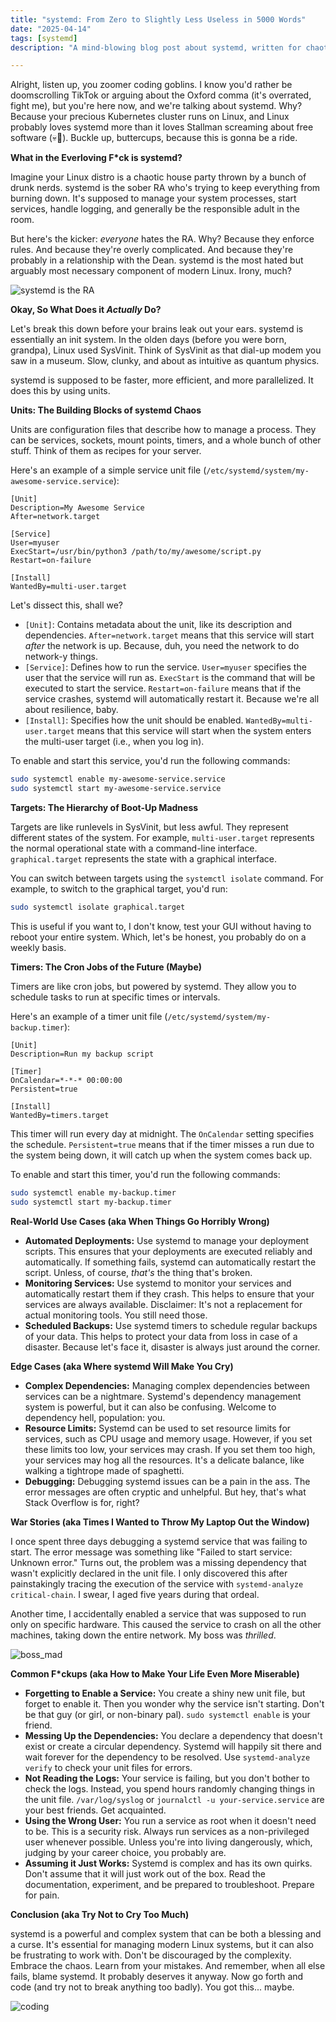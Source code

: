 ```yaml
---
title: "systemd: From Zero to Slightly Less Useless in 5000 Words"
date: "2025-04-14"
tags: [systemd]
description: "A mind-blowing blog post about systemd, written for chaotic Gen Z engineers."

---
```


Alright, listen up, you zoomer coding goblins. I know you'd rather be doomscrolling TikTok or arguing about the Oxford comma (it's overrated, fight me), but you're here now, and we're talking about systemd. Why? Because your precious Kubernetes cluster runs on Linux, and Linux probably loves systemd more than it loves Stallman screaming about free software (💀🙏). Buckle up, buttercups, because this is gonna be a ride.

**What in the Everloving F*ck is systemd?**

Imagine your Linux distro is a chaotic house party thrown by a bunch of drunk nerds. systemd is the sober RA who's trying to keep everything from burning down. It's supposed to manage your system processes, start services, handle logging, and generally be the responsible adult in the room.

But here's the kicker: *everyone* hates the RA. Why? Because they enforce rules. And because they're overly complicated. And because they're probably in a relationship with the Dean. systemd is the most hated but arguably most necessary component of modern Linux. Irony, much?

![systemd is the RA](https://i.kym-cdn.com/photos/images/original/001/847/220/307.jpg)

**Okay, So What Does it *Actually* Do?**

Let's break this down before your brains leak out your ears. systemd is essentially an init system. In the olden days (before you were born, grandpa), Linux used SysVinit. Think of SysVinit as that dial-up modem you saw in a museum. Slow, clunky, and about as intuitive as quantum physics.

systemd is supposed to be faster, more efficient, and more parallelized. It does this by using units.

**Units: The Building Blocks of systemd Chaos**

Units are configuration files that describe how to manage a process. They can be services, sockets, mount points, timers, and a whole bunch of other stuff. Think of them as recipes for your server.

Here's an example of a simple service unit file (`/etc/systemd/system/my-awesome-service.service`):

```
[Unit]
Description=My Awesome Service
After=network.target

[Service]
User=myuser
ExecStart=/usr/bin/python3 /path/to/my/awesome/script.py
Restart=on-failure

[Install]
WantedBy=multi-user.target
```

Let's dissect this, shall we?

*   `[Unit]`: Contains metadata about the unit, like its description and dependencies. `After=network.target` means that this service will start *after* the network is up. Because, duh, you need the network to do network-y things.
*   `[Service]`: Defines how to run the service. `User=myuser` specifies the user that the service will run as. `ExecStart` is the command that will be executed to start the service. `Restart=on-failure` means that if the service crashes, systemd will automatically restart it. Because we're all about resilience, baby.
*   `[Install]`: Specifies how the unit should be enabled. `WantedBy=multi-user.target` means that this service will start when the system enters the multi-user target (i.e., when you log in).

To enable and start this service, you'd run the following commands:

```bash
sudo systemctl enable my-awesome-service.service
sudo systemctl start my-awesome-service.service
```

**Targets: The Hierarchy of Boot-Up Madness**

Targets are like runlevels in SysVinit, but less awful. They represent different states of the system. For example, `multi-user.target` represents the normal operational state with a command-line interface. `graphical.target` represents the state with a graphical interface.

You can switch between targets using the `systemctl isolate` command. For example, to switch to the graphical target, you'd run:

```bash
sudo systemctl isolate graphical.target
```

This is useful if you want to, I don't know, test your GUI without having to reboot your entire system. Which, let's be honest, you probably do on a weekly basis.

**Timers: The Cron Jobs of the Future (Maybe)**

Timers are like cron jobs, but powered by systemd. They allow you to schedule tasks to run at specific times or intervals.

Here's an example of a timer unit file (`/etc/systemd/system/my-backup.timer`):

```
[Unit]
Description=Run my backup script

[Timer]
OnCalendar=*-*-* 00:00:00
Persistent=true

[Install]
WantedBy=timers.target
```

This timer will run every day at midnight. The `OnCalendar` setting specifies the schedule. `Persistent=true` means that if the timer misses a run due to the system being down, it will catch up when the system comes back up.

To enable and start this timer, you'd run the following commands:

```bash
sudo systemctl enable my-backup.timer
sudo systemctl start my-backup.timer
```

**Real-World Use Cases (aka When Things Go Horribly Wrong)**

*   **Automated Deployments:** Use systemd to manage your deployment scripts. This ensures that your deployments are executed reliably and automatically. If something fails, systemd can automatically restart the script. Unless, of course, *that's* the thing that's broken.
*   **Monitoring Services:** Use systemd to monitor your services and automatically restart them if they crash. This helps to ensure that your services are always available. Disclaimer: It's not a replacement for actual monitoring tools. You still need those.
*   **Scheduled Backups:** Use systemd timers to schedule regular backups of your data. This helps to protect your data from loss in case of a disaster. Because let's face it, disaster is always just around the corner.

**Edge Cases (aka Where systemd Will Make You Cry)**

*   **Complex Dependencies:** Managing complex dependencies between services can be a nightmare. Systemd's dependency management system is powerful, but it can also be confusing. Welcome to dependency hell, population: you.
*   **Resource Limits:** Systemd can be used to set resource limits for services, such as CPU usage and memory usage. However, if you set these limits too low, your services may crash. If you set them too high, your services may hog all the resources. It's a delicate balance, like walking a tightrope made of spaghetti.
*   **Debugging:** Debugging systemd issues can be a pain in the ass. The error messages are often cryptic and unhelpful. But hey, that's what Stack Overflow is for, right?

**War Stories (aka Times I Wanted to Throw My Laptop Out the Window)**

I once spent three days debugging a systemd service that was failing to start. The error message was something like "Failed to start service: Unknown error." Turns out, the problem was a missing dependency that wasn't explicitly declared in the unit file. I only discovered this after painstakingly tracing the execution of the service with `systemd-analyze critical-chain`. I swear, I aged five years during that ordeal.

Another time, I accidentally enabled a service that was supposed to run only on specific hardware. This caused the service to crash on all the other machines, taking down the entire network. My boss was *thrilled*.

![boss_mad](https://i.imgflip.com/6d174u.jpg)

**Common F*ckups (aka How to Make Your Life Even More Miserable)**

*   **Forgetting to Enable a Service:** You create a shiny new unit file, but forget to enable it. Then you wonder why the service isn't starting. Don't be that guy (or girl, or non-binary pal). `sudo systemctl enable` is your friend.
*   **Messing Up the Dependencies:** You declare a dependency that doesn't exist or create a circular dependency. Systemd will happily sit there and wait forever for the dependency to be resolved. Use `systemd-analyze verify` to check your unit files for errors.
*   **Not Reading the Logs:** Your service is failing, but you don't bother to check the logs. Instead, you spend hours randomly changing things in the unit file. `/var/log/syslog` or `journalctl -u your-service.service` are your best friends. Get acquainted.
*   **Using the Wrong User:** You run a service as root when it doesn't need to be. This is a security risk. Always run services as a non-privileged user whenever possible. Unless you're into living dangerously, which, judging by your career choice, you probably are.
*   **Assuming it Just Works:** Systemd is complex and has its own quirks. Don't assume that it will just work out of the box. Read the documentation, experiment, and be prepared to troubleshoot. Prepare for pain.

**Conclusion (aka Try Not to Cry Too Much)**

systemd is a powerful and complex system that can be both a blessing and a curse. It's essential for managing modern Linux systems, but it can also be frustrating to work with. Don't be discouraged by the complexity. Embrace the chaos. Learn from your mistakes. And remember, when all else fails, blame systemd. It probably deserves it anyway. Now go forth and code (and try not to break anything too badly). You got this... maybe.

![coding](https://imgflip.com/s/meme/I-Shouldn-t-Be-Alive.jpg)
